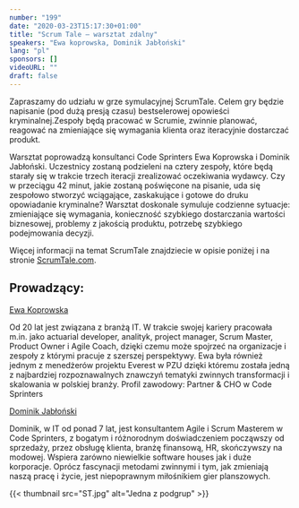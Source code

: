 ```yaml
---
number: "199"
date: "2020-03-23T15:17:30+01:00"
title: "Scrum Tale — warsztat zdalny"
speakers: "Ewa koprowska, Dominik Jabłoński"
lang: "pl"
sponsors: []
videoURL: ""
draft: false
---
```


Zapraszamy do udziału w grze symulacyjnej ScrumTale. Celem gry będzie napisanie (pod dużą presją czasu) bestselerowej opowieści kryminalnej.Zespoły będą pracować w Scrumie, zwinnie planować, reagować na zmieniające się wymagania klienta oraz iteracyjnie dostarczać produkt.

Warsztat poprowadzą konsultanci Code Sprinters Ewa Koprowska i Dominik Jabłoński. Uczestnicy zostaną podzieleni na cztery zespoły, które będą starały się w trakcie trzech iteracji zrealizować oczekiwania wydawcy. Czy w przeciągu 42 minut, jakie zostaną poświęcone na pisanie, uda się zespołowo stworzyć wciągające, zaskakujące i gotowe do druku opowiadanie kryminalne? Warsztat doskonale symuluje codzienne sytuacje: zmieniające się wymagania, konieczność szybkiego dostarczania wartości biznesowej, problemy z jakością produktu, potrzebę szybkiego podejmowania decyzji.

Więcej informacji na temat ScrumTale znajdziecie w opisie poniżej i na stronie <a href="https://scrumtale.com" target="_blank">ScrumTale.com</a>.

## Prowadzący:

<a href="https://www.linkedin.com/in/ewakoprowska" target="_blank">Ewa Koprowska</a>

Od 20 lat jest związana z branżą IT. W trakcie swojej kariery pracowała m.in. jako actuarial developer, analityk, project manager, Scrum Master, Product Owner i Agile Coach, dzięki czemu może spojrzeć na organizacje i zespoły z którymi pracuje z szerszej perspektywy.
Ewa była również jednym z menedżerów projektu Everest w PZU dzięki któremu została jedną z najbardziej rozpoznawalnych znawczyń tematyki zwinnych transformacji i skalowania w polskiej branży.
Profil zawodowy:
Partner & CHO w Code Sprinters

<a href="https://www.linkedin.com/in/dominikjablonski" target="_blank">Dominik Jabłoński</a>

Dominik, w IT od ponad 7 lat, jest konsultantem Agile i Scrum Masterem w Code Sprinters, z bogatym i różnorodnym doświadczeniem począwszy od sprzedaży, przez obsługę klienta, branżę finansową, HR, skończywszy na modowej. Wspiera zarówno niewielkie software houses jak i duże korporacje. Oprócz fascynacji metodami zwinnymi i tym, jak zmieniają naszą pracę i życie, jest niepoprawnym miłośnikiem gier planszowych.

{{< thumbnail src="ST.jpg" alt="Jedna z podgrup" >}}
